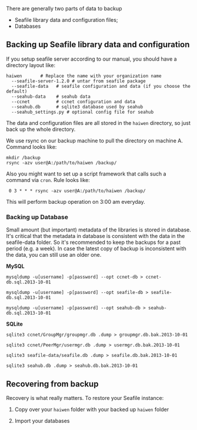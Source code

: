 There are generally two parts of data to backup

* Seafile library data and configuration files;
* Databases

## Backing up Seafile library data and configuration ##

If you setup seafile server according to our manual, you should have a directory layout like:

    haiwen       # Replace the name with your organization name
      --seafile-server-1.2.0 # untar from seafile package
      --seafile-data   # seafile configuration and data (if you choose the default)
      --seahub-data    # seahub data
      --ccnet          # ccnet configuration and data 
      --seahub.db      # sqlite3 database used by seahub
      --seahub_settings.py # optional config file for seahub

The data and configuration files are all stored in the `haiwen` directory, so just back up the whole directory.

We use rsync on our backup machine to pull the directory on machine A. Command looks like:

    mkdir /backup
    rsync -azv user@A:/path/to/haiwen /backup/

Also you might want to set up a script framework that calls such a command via `cron`. Rule looks like:

     0 3 * * * rsync -azv user@A:/path/to/haiwen /backup/

This will perform backup operation on 3:00 am everyday.     

### Backing up Database ###

Small amount (but important) metadata of the libraries is stored in database. It's critical that the metadata in database is consistent with the data in the seafile-data folder. So it's recommended to keep the backups for a past period (e.g. a week). In case the latest copy of backup is inconsistent with the data, you can still use an older one.

**MySQL**

    mysqldump -u[username] -p[password] --opt ccnet-db > ccnet-db.sql.2013-10-01

    mysqldump -u[username] -p[password] --opt seafile-db > seafile-db.sql.2013-10-01

    mysqldump -u[username] -p[password] --opt seahub-db > seahub-db.sql.2013-10-01

**SQLite**

    sqlite3 ccnet/GroupMgr/groupmgr.db .dump > groupmgr.db.bak.2013-10-01

    sqlite3 ccnet/PeerMgr/usermgr.db .dump > usermgr.db.bak.2013-10-01

    sqlite3 seafile-data/seafile.db .dump > seafile.db.bak.2013-10-01
    
    sqlite3 seahub.db .dump > seahub.db.bak.2013-10-01

## Recovering from backup ##

Recovery is what really matters. To restore your Seafile instance:

1. Copy over your `haiwen` folder with your backed up `haiwen` folder

2. Import your databases